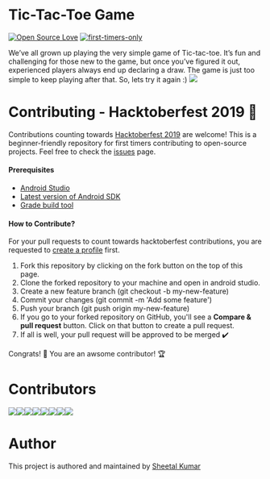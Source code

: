 # Tic-Tac-Toe Game
[![Open Source Love](https://badges.frapsoft.com/os/v1/open-source.svg?v=103)](https://github.com/ellerbrock/open-source-badges/) [![first-timers-only](https://img.shields.io/badge/first--timers--only-friendly-blue.svg?style=flat-square)](https://www.firsttimersonly.com/)

We’ve all grown up playing the very simple game of Tic-tac-toe. It’s fun and challenging for those new to the game, but once you’ve figured it out, experienced players always end up declaring a draw. The game is just too simple to keep playing after that. So, lets try it again :)
![](https://github.com/ksheetal/TicTacToeGame/blob/master/Screeshot.jpg)

# Contributing - Hacktoberfest 2019 🎃
Contributions counting towards [Hacktoberfest 2019](https://hacktoberfest.digitalocean.com/) are welcome! This is a beginner-friendly repository for first timers contributing to open-source projects. Feel free to check the [issues](https://github.com/ksheetal/TicTacToeGame/issues) page.

 #### Prerequisites
 - [Android Studio](https://developer.android.com/studio)
 - [Latest version of Android SDK](https://developer.android.com/studio/index.html#downloads)
 - [Grade build tool](https://gradle.org/)
 
 
 #### How to Contribute?
For your pull requests to count towards hacktoberfest contributions, you are requested to [create a profile](https://hacktoberfest.digitalocean.com/) first.

1) Fork this repository by clicking on the fork button on the top of this page.
2) Clone the forked repository to your machine and open in android studio.
3) Create a new feature branch (git checkout -b my-new-feature)
4) Commit your changes (git commit -m 'Add some feature')
5) Push your branch (git push origin my-new-feature)
6) If you go to your forked repository on GitHub, you'll see a **Compare & pull request** button. Click on that button to create a pull request.
7) If all is well, your pull request will be approved to be merged ✔️

Congrats! 🎉 You are an awsome contributor! 🏆

# Contributors

[![](https://sourcerer.io/fame/EkinEren/EkinEren/TicTacToeGame/images/0)](https://sourcerer.io/fame/EkinEren/EkinEren/TicTacToeGame/links/0)[![](https://sourcerer.io/fame/EkinEren/EkinEren/TicTacToeGame/images/1)](https://sourcerer.io/fame/EkinEren/EkinEren/TicTacToeGame/links/1)[![](https://sourcerer.io/fame/EkinEren/EkinEren/TicTacToeGame/images/2)](https://sourcerer.io/fame/EkinEren/EkinEren/TicTacToeGame/links/2)[![](https://sourcerer.io/fame/EkinEren/EkinEren/TicTacToeGame/images/3)](https://sourcerer.io/fame/EkinEren/EkinEren/TicTacToeGame/links/3)[![](https://sourcerer.io/fame/EkinEren/EkinEren/TicTacToeGame/images/4)](https://sourcerer.io/fame/EkinEren/EkinEren/TicTacToeGame/links/4)[![](https://sourcerer.io/fame/EkinEren/EkinEren/TicTacToeGame/images/5)](https://sourcerer.io/fame/EkinEren/EkinEren/TicTacToeGame/links/5)[![](https://sourcerer.io/fame/EkinEren/EkinEren/TicTacToeGame/images/6)](https://sourcerer.io/fame/EkinEren/EkinEren/TicTacToeGame/links/6)[![](https://sourcerer.io/fame/EkinEren/EkinEren/TicTacToeGame/images/7)](https://sourcerer.io/fame/EkinEren/EkinEren/TicTacToeGame/links/7)

# Author 
This project is authored and maintained by [Sheetal Kumar](https://github.com/ksheetal)